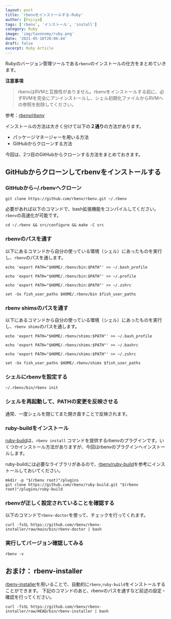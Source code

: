 ```yaml
---
layout: post
title: 'rbenvをインストールする-Ruby'
author: [Fujiya]
tags: ['rbenv', 'インストール', 'install']
category: Ruby
image: 'img/taxonomy/ruby.png'
date: '2021-05-16T20:06:44'
draft: false
excerpt: Ruby Article
---
```



Rubyのバージョン管理ツールである`rbenv`のインストールの仕方をまとめていきます。

**注意事項**
> rbenvはRVMと互換性がありません。rbenvをインストールする前に、必ずRVMを完全にアンインストールし、シェル初期化ファイルからRVMへの参照を削除してください。

参考：*[rbenv/rbenv](https://github.com/rbenv/rbenv#installation)*

インストールの方法は大きく分けて以下の**２通り**の方法があります。

- パッケージマネージャーを用いる方法
- GitHubからクローンする方法

今回は、2つ目のGitHubからクローンする方法をまとめておきます。

## GitHubからクローンしてrbenvをインストールする

### GitHubから~/.rbenvへクローン
```bash:title=command
git clone https://github.com/rbenv/rbenv.git ~/.rbenv
```
必要があれば以下のコマンドで、bash拡張機能をコンパイルしてください。`rbenv`の高速化が可能です。
```bash:title=command
cd ~/.rbenv && src/configure && make -C src
```

### rbenvのパスを通す

以下にあるコマンドから自分の使っている環境（シェル）にあったものを実行し、`rbenv`のパスを通します。

```bash:title=bash
echo 'export PATH="$HOME/.rbenv/bin:$PATH"' >> ~/.bash_profile
```
```bash:title=Ubuntu Desktop
echo 'export PATH="$HOME/.rbenv/bin:$PATH"' >> ~/.profile
```
```bash:title=Zsh
echo 'export PATH="$HOME/.rbenv/bin:$PATH"' >> ~/.zshrc
```
```bash:title=Fish shell
set -Ux fish_user_paths $HOME/.rbenv/bin $fish_user_paths
```

### rbenv shimsのパスを通す

以下にあるコマンドから自分の使っている環境（シェル）にあったものを実行し、`rbenv shims`のパスを通します。

```bash:title=bash
echo 'export PATH="$HOME/.rbenv/shims:$PATH"' >> ~/.bash_profile
```
```bash:title=Ubuntu Desktop
echo 'export PATH="$HOME/.rbenv/shims:$PATH"' >> ~/.bashrc
```
```bash:title=Zsh
echo 'export PATH="$HOME/.rbenv/shims:$PATH"' >> ~/.zshrc
```
```bash:title=Fish shell
set -Ux fish_user_paths $HOME/.rbenv/shims $fish_user_paths
```

### シェルにrbenvを設定する
```bash:title=command
~/.rbenv/bin/rbenv init
```

### シェルを再起動して、PATHの変更を反映させる

通常、一度シェルを閉じてまた開き直すことで反映されます。

### ruby-buildをインストール
[ruby-build](https://github.com/rbenv/ruby-build#readme)は、`rbenv install` コマンドを提供するrbenvのプラグインです。いくつかインストール方法がありますが、今回はrbenvのプラグインへインストールします。

ruby-buildには必要なライブラリがあるので、[rbenv/ruby-build](https://github.com/rbenv/ruby-build/wiki#suggested-build-environment)を参考にインストールしておいてください。

```bash:title=command
mkdir -p "$(rbenv root)"/plugins
git clone https://github.com/rbenv/ruby-build.git "$(rbenv root)"/plugins/ruby-build
```

### rbenvが正しく設定されていることを確認する
以下のコマンドで`rbenv-doctor`を使って、チェックを行ってくれます。
```bash:title=command
curl -fsSL https://github.com/rbenv/rbenv-installer/raw/main/bin/rbenv-doctor | bash
```

### 実行してバージョン確認してみる
```bash:title=command
rbenv -v
```

## おまけ： rbenv-installer

[rbenv-installer](https://github.com/rbenv/rbenv-installer#rbenv-installer)を用いることで、自動的に`rbenv`,`ruby-build`をインストールすることができます。
下記のコマンドのあと、rbenvのパスを通すなど前述の設定・確認を行ってください。

```bash:title=bash
curl -fsSL https://github.com/rbenv/rbenv-installer/raw/HEAD/bin/rbenv-installer | bash
```